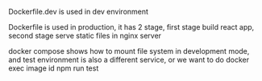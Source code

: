 Dockerfile.dev is used in dev environment

Dockerfile is used in production, it has 2 stage,
first stage build react app, second stage serve static files in nginx server

docker compose shows how to mount file system in development mode, and test environment is also a different service, or we want to do docker exec image id npm run test


